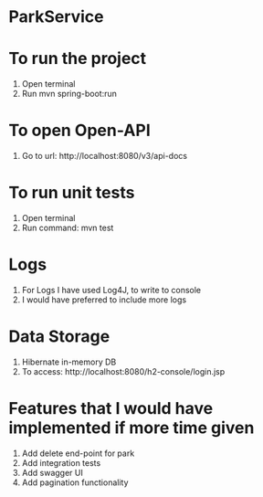# ParkService

# To run the  project
1. Open terminal
2. Run mvn spring-boot:run


# To open Open-API
1. Go to url: http://localhost:8080/v3/api-docs

# To run unit tests
1. Open terminal
2. Run command: mvn test

# Logs
1. For Logs I have used Log4J, to write to console
2. I would have preferred to include more logs
	
# Data Storage
1. Hibernate in-memory DB
2. To access: http://localhost:8080/h2-console/login.jsp

#  Features that I would have implemented if more time given
1. Add delete end-point for park
2. Add integration tests
3. Add swagger UI
4. Add pagination functionality
